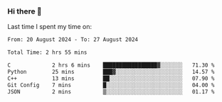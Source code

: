 ### Hi there 👋

<!--
**Grav1tum/Grav1tum** is a ✨ _special_ ✨ repository because its `README.md` (this file) appears on your GitHub profile.

Here are some ideas to get you started:

- 🔭 I’m currently working on ...
- 🌱 I’m currently learning ...
- 👯 I’m looking to collaborate on ...
- 🤔 I’m looking for help with ...
- 💬 Ask me about ...
- 📫 How to reach me: ...
- 😄 Pronouns: ...
- ⚡ Fun fact: ...
-->
Last time I spent my time on:
<!--START_SECTION:waka-->

```txt
From: 20 August 2024 - To: 27 August 2024

Total Time: 2 hrs 55 mins

C             2 hrs 6 mins    █████████████████▓░░░░░░░   71.30 %
Python        25 mins         ███▓░░░░░░░░░░░░░░░░░░░░░   14.57 %
C++           13 mins         ██░░░░░░░░░░░░░░░░░░░░░░░   07.90 %
Git Config    7 mins          █░░░░░░░░░░░░░░░░░░░░░░░░   04.00 %
JSON          2 mins          ▒░░░░░░░░░░░░░░░░░░░░░░░░   01.17 %
```

<!--END_SECTION:waka-->
